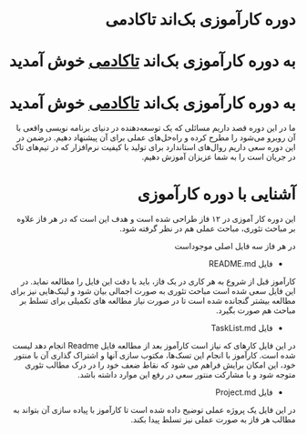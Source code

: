 <div dir="rtl" align='right'>

# دوره کارآموزی بک‌اند تاکادمی
# به دوره کارآموزی بک‌اند [تاکادمی](https://github.com/Talkademy) خوش آمدید

به دوره کارآموزی بک‌اند [تاکادمی](https://github.com/Talkademy) خوش آمدید
========================================================================
 
ما در این دوره قصد داریم مسائلی که یک توسعه‌دهنده در دنیای برنامه نویسی واقعی با آن روبرو می‌شود را مطرح کرده و راه‌حل‌های عملی برای آن پیشنهاد دهیم.
در‌ضمن در این دوره سعی داریم روال‌های استاندارد برای تولید با کیفیت نرم‌افزار که در تیم‌های تاک در جریان است را به شما عزیزان آموزش دهیم.

# آشنایی با دوره کارآموزی

این دوره کار آموزی در ۱۲ فاز طراحی شده است و هدف این است که در هر فاز علاوه بر مباحث تئوری، مباحث عملی هم در نظر گرفته شود.

در هر فاز سه فایل اصلی موجوداست 
- فایل README.md

 کارآموز قبل از شروع به هر کاری در یک فاز، باید با دقت این فایل را مطالعه نماید.
 در این فایل سعی شده است مباحث تئوری به صورت اجمالی بیان شود و لینک‌هایی نیز برای مطالعه بیشتر گنجانده شده است تا در صورت نیاز مطالعه‌ های تکمیلی برای تسلط بر مباحث هم صورت بگیرد.

 - فایل TaskList.md

در این فایل کارهای که نیاز است کارآموز بعد از مطالعه فایل Readme انجام دهد لیست شده است.
 کارآموز با انجام این تسک‌ها، مکتوب سازی آنها و اشتراک گذاری آن با منتور خود، این امکان برایش فراهم می شود که نقاط ضعف خود را در درک مطالب تئوری متوجه شود و با مشارکت منتور سعی در رفع این موارد داشته باشد.

- فایل Project.md

در این فایل یک پروژه عملی توضیح داده شده است تا کارآموز با پیاده سازی آن بتواند به مطالب هر فاز به صورت عملی نیز تسلط پیدا بکند.

</div>

